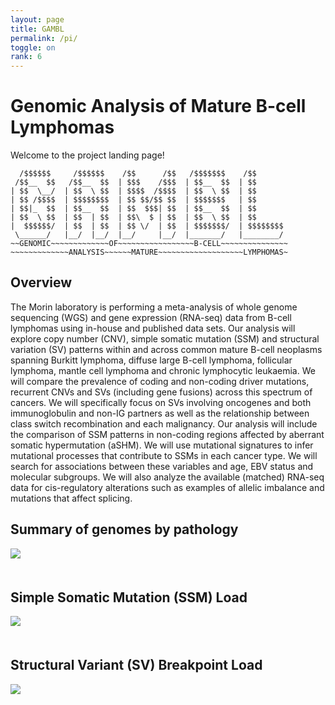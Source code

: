 ```yaml
---
layout: page
title: GAMBL
permalink: /pi/
toggle: on
rank: 6
---
```


# Genomic Analysis of Mature B-cell Lymphomas
Welcome to the project landing page!

```
  /$$$$$$     /$$$$$$    /$$      /$$   /$$$$$$$    /$$
 /$$__  $$   /$$__  $$  | $$$    /$$$  | $$__  $$  | $$
| $$  \__/  | $$  \ $$  | $$$$  /$$$$  | $$  \ $$  | $$
| $$ /$$$$  | $$$$$$$$  | $$ $$/$$ $$  | $$$$$$$   | $$
| $$|_  $$  | $$__  $$  | $$  $$$| $$  | $$__  $$  | $$
| $$  \ $$  | $$  | $$  | $$\  $ | $$  | $$  \ $$  | $$
|  $$$$$$/  | $$  | $$  | $$ \/  | $$  | $$$$$$$/  | $$$$$$$$
 \______/   |__/  |__/  |__/     |__/  |_______/   |________/
~~GENOMIC~~~~~~~~~~~~~OF~~~~~~~~~~~~~~~~~B-CELL~~~~~~~~~~~~~~~
~~~~~~~~~~~~~ANALYSIS~~~~~~MATURE~~~~~~~~~~~~~~~~~~~LYMPHOMAS~
```

## Overview

The Morin laboratory is performing a meta-analysis of whole genome sequencing (WGS) and gene expression (RNA-seq) data from B-cell lymphomas using in-house and published data sets. Our analysis will explore copy number (CNV), simple somatic mutation (SSM) and structural variation (SV) patterns within and across common mature B-cell neoplasms spanning Burkitt lymphoma, diffuse large B-cell lymphoma, follicular lymphoma, mantle cell lymphoma and chronic lymphocytic leukaemia. We will compare the prevalence of coding and non-coding driver mutations, recurrent CNVs and SVs (including gene fusions) across this spectrum of cancers. We will specifically focus on SVs involving oncogenes and both immunoglobulin and non-IG partners as well as the relationship between class switch recombination and each malignancy. Our analysis will include the comparison of SSM patterns in non-coding regions affected by aberrant somatic hypermutation (aSHM). We will use mutational signatures to infer mutational processes that contribute to SSMs in each cancer type. We will search for associations between these variables and age, EBV status and molecular subgroups. We will also analyze the available (matched) RNA-seq data for cis-regulatory alterations such as examples of allelic imbalance and mutations that affect splicing. 

## Summary of genomes by pathology

<div style="margin-bottom: 50px;">
    <img src="{{ 'projects/pathology_gambl.svg' | prepend: site.images_dir | prepend: site.baseurl }}" />
</div>

## Simple Somatic Mutation (SSM) Load 

<div style="margin-bottom: 50px;">
    <img src="{{ 'projects/mutations-1.svg' | prepend: site.images_dir | prepend: site.baseurl }}" />
</div>

## Structural Variant (SV) Breakpoint Load

<div style="margin-bottom: 50px;">
    <img src="{{ 'projects/sv-1.svg' | prepend: site.images_dir | prepend: site.baseurl }}" />
</div>
